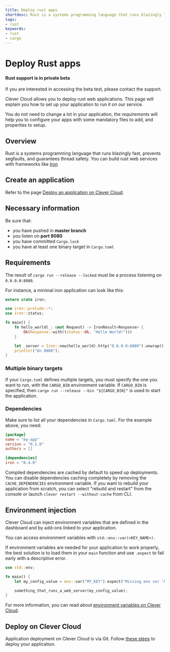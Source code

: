 ```yaml
---
title: Deploy rust apps
shortdesc: Rust is a systems programming language that runs blazingly fast, prevents segfaults, and guarantees thread safety.
tags:
- rust
keywords:
- rust
- cargo
---
```


# Deploy Rust apps

<div class="panel panel-warning">
  <div class="panel-heading">
     <h4>Rust support is in private beta</h4>
  </div>
  <div class="panel-body">
    If you are interested in accessing the beta test, please contact the support.
  </div>
</div>

Clever Cloud allows you to deploy rust web applications. This page will explain
you how to set up your application to run it on our service.

You do not need to change a lot in your application, the *requirements* will
help you to configure your apps with some mandatory files to add, and
properties to setup.

## Overview

Rust is a systems programming language that runs blazingly fast, prevents
segfaults, and guarantees thread safety. You can build rust web services with
frameworks like [Iron](http://ironframework.io/)

## Create an application

Refer to the page [Deploy an application on Clever Cloud](/doc/clever-cloud-overview/add-application/).

## Necessary information

Be sure that:

* you have pushed in <b>master branch</b>
* you listen on <b>port 8080</b>
* you have committed `Cargo.lock`
* you have at least one binary target in `Cargo.toml`

## Requirements

The result of `cargo run --release --locked` must be a process listening on
`0.0.0.0:8080`.

For instance, a minimal iron application can look like this:

```rust
extern crate iron;

use iron::prelude::*;
use iron::status;

fn main() {
    fn hello_world(_: &mut Request) -> IronResult<Response> {
        Ok(Response::with((status::Ok, "Hello World!")))
    }

    let _server = Iron::new(hello_world).http("0.0.0.0:8080").unwrap();
    println!("On 8080");
}
```

### Multiple binary targets

If your `Cargo.toml` defines multiple targets, you must specify the one you
want to run, with the `CARGO_BIN` environment variable. If `CARGO_BIN` is
specified, then `cargo run --release --bin "${CARGO_BIN}"` is used to start
the application.

### Dependencies

Make sure to list all your dependencies in `Cargo.toml`. For the example
above, you need:

```toml
[package]
name = "my-app"
version = "0.1.0"
authors = []

[dependencies]
iron = "0.4.0"
```

Compiled dependencies are cached by default to speed up deployments. You can
disable dependencies caching completely by removing the `CACHE_DEPENDENCIES`
environment variable. If you want to rebuild your application from scratch,
you can select "rebuild and restart" from the console or launch `clever
restart --without-cache` from CLI.

## Environment injection

Clever Cloud can inject environment variables that are defined in the
dashboard and by add-ons linked to your application.

You can access environment variables with `std::env::var(<KEY_NAME>)`.

If environment variables are needed for your application to work properly, the
best solution is to load them in your `main` function and use `.expect` to
fail early with a descriptive error.

```rust
use std::env;

fn main() {
    let my_config_value = env::var("MY_KEY").expect("Missing env var `MY_KEY`");

    something_that_runs_a_web_server(my_config_value);
}
```

For more information, you can read about [environment variables on Clever
Cloud](/doc/admin-console/environment-variables/).

## Deploy on Clever Cloud

Application deployment on Clever Cloud is via Git. Follow [these
steps](/doc/clever-cloud-overview/add-application/) to deploy your
application.

